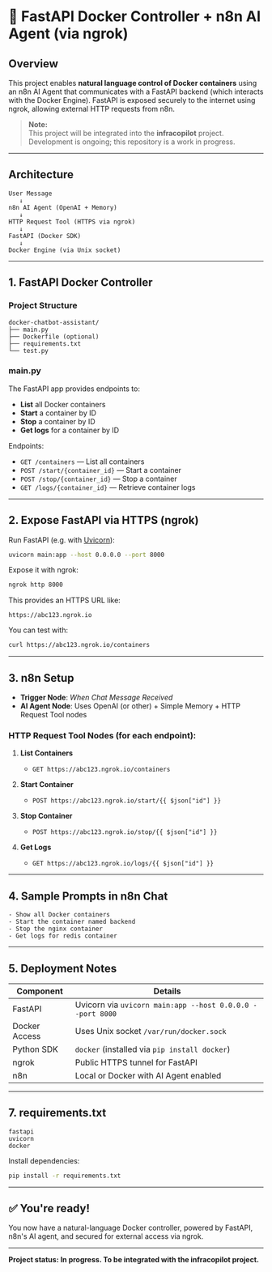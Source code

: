 # 🧠 FastAPI Docker Controller + n8n AI Agent (via ngrok)

## Overview

This project enables **natural language control of Docker containers** using an n8n AI Agent that communicates with a FastAPI backend (which interacts with the Docker Engine). FastAPI is exposed securely to the internet using ngrok, allowing external HTTP requests from n8n.

> **Note:**  
> This project will be integrated into the **infracopilot** project.  
> Development is ongoing; this repository is a work in progress.

---

## Architecture

```
User Message
   ↓
n8n AI Agent (OpenAI + Memory)
   ↓
HTTP Request Tool (HTTPS via ngrok)
   ↓
FastAPI (Docker SDK)
   ↓
Docker Engine (via Unix socket)
```

---

## 1. FastAPI Docker Controller

### Project Structure

```
docker-chatbot-assistant/
├── main.py
├── Dockerfile (optional)
├── requirements.txt
└── test.py
```

### main.py

The FastAPI app provides endpoints to:

- **List** all Docker containers
- **Start** a container by ID
- **Stop** a container by ID
- **Get logs** for a container by ID

Endpoints:

- `GET /containers` — List all containers
- `POST /start/{container_id}` — Start a container
- `POST /stop/{container_id}` — Stop a container
- `GET /logs/{container_id}` — Retrieve container logs
---

## 2. Expose FastAPI via HTTPS (ngrok)

Run FastAPI (e.g. with [Uvicorn](https://www.uvicorn.org/)):

```bash
uvicorn main:app --host 0.0.0.0 --port 8000
```

Expose it with ngrok:

```bash
ngrok http 8000
```

This provides an HTTPS URL like:

```
https://abc123.ngrok.io
```

You can test with:

```bash
curl https://abc123.ngrok.io/containers
```

---

## 3. n8n Setup

- **Trigger Node**: *When Chat Message Received*
- **AI Agent Node**: Uses OpenAI (or other) + Simple Memory + HTTP Request Tool nodes

### HTTP Request Tool Nodes (for each endpoint):

1. **List Containers**
    - `GET https://abc123.ngrok.io/containers`

2. **Start Container**
    - `POST https://abc123.ngrok.io/start/{{ $json["id"] }}`

3. **Stop Container**
    - `POST https://abc123.ngrok.io/stop/{{ $json["id"] }}`

4. **Get Logs**
    - `GET https://abc123.ngrok.io/logs/{{ $json["id"] }}`

---

## 4. Sample Prompts in n8n Chat

```
- Show all Docker containers
- Start the container named backend
- Stop the nginx container
- Get logs for redis container
```

---

## 5. Deployment Notes

| Component     | Details                                                   |
| ------------- | --------------------------------------------------------- |
| FastAPI       | Uvicorn via `uvicorn main:app --host 0.0.0.0 --port 8000` |
| Docker Access | Uses Unix socket `/var/run/docker.sock`                   |
| Python SDK    | `docker` (installed via `pip install docker`)             |
| ngrok         | Public HTTPS tunnel for FastAPI                           |
| n8n           | Local or Docker with AI Agent enabled                     |

---

## 7. requirements.txt

```
fastapi
uvicorn
docker
```

Install dependencies:

```bash
pip install -r requirements.txt
```

---

## ✅ You're ready!  
You now have a natural-language Docker controller, powered by FastAPI, n8n's AI agent, and secured for external access via ngrok.

---

**Project status: In progress. To be integrated with the infracopilot project.**
